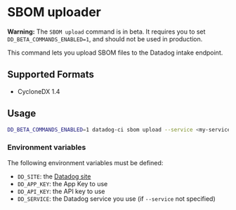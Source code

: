 # SBOM uploader

<div class="alert alert-warning"><strong>Warning:</strong> The <code>SBOM upload</code> command is in beta. It requires you to set <code>DD_BETA_COMMANDS_ENABLED=1</code>, and should not be used in production.</div>

This command lets you upload SBOM files to the Datadog intake endpoint.


## Supported Formats

 - CycloneDX 1.4

## Usage

```bash
DD_BETA_COMMANDS_ENABLED=1 datadog-ci sbom upload --service <my-service> <path/to/sbom.json>
```

### Environment variables

The following environment variables must be defined:

 - `DD_SITE`: the [Datadog site](https://docs.datadoghq.com/getting_started/site/#access-the-datadog-site)
 - `DD_APP_KEY`: the App Key to use
 - `DD_API_KEY`: the API key to use
 - `DD_SERVICE`: the Datadog service you use (if `--service` not specified)

